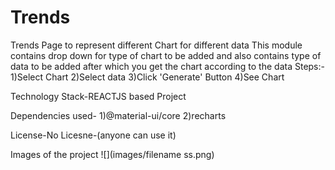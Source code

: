 # Trends
Trends Page to represent different Chart for different data
   This module contains drop down for type of chart to be added and also contains type of data to be added after which you get the chart according to the data
   Steps:-
    1)Select Chart
    2)Select data
    3)Click 'Generate' Button
    4)See Chart
   
   Technology Stack-REACTJS based Project
   
   Dependencies used-
      1)@material-ui/core
      2)recharts
   
   License-No Licesne-(anyone can use it)

Images of the project
   ![](images/filename ss.png)
